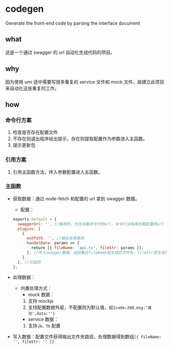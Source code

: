 # codegen

Generate the front-end code by parsing the interface document

## what

这是一个通过 swagger 的 url 自动化生成代码的项目。

## why

因为使用 umi 途中需要写很多重复的 service 文件和 mock 文件，故建立此项目来自动化这些重复的工作。

## how

### 命令行方案

1. 检查是否存在配置文件
2. 不存在则退出程序给出提示，存在则提取配置作为参数进入主函数。
3. 提示更新包

### 引用方案

1. 引用主函数方法，传入参数配置进入主函数。

### 主函数

- 获取数据：通过 node-fetch 和配置的 url 拿到 swagger 数据。

  - 配置：

  ```js
  exports.default = {
    swaggerUrl: '', //推荐的，优先加载命令行的url，命令行没有再加载配置的url
    plugins: [
      {
        outPath: '', //输出目录路径
        handelData: params => {
          return [{ fileName: 'api.ts', fileStr: params }];
        }, //传入swagger数据，返回集合fileName是生成的文件名，fileStr是生成的文件内容
      },
    ], //可选的
  };
  ```

- 处理数据：

  - 内置处理方式：
    - mock 数据：
    1. 支持 mockjs
    2. 支持配置数据外层，不配置则为默认值，如`{code:200,msg:'成功',data:''}`
    - service 数据：
    1. 支持 js、ts 配置

- 写入数据：配置文件获得输出文件夹路径，处理数据得到数组`[{ fileName: '', fileStr: '' }]`
